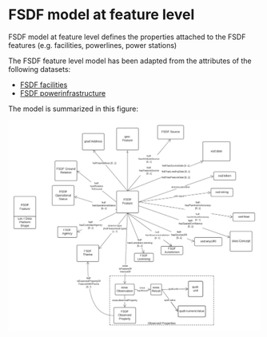 # FSDF model at feature level

FSDF model at feature level defines the properties attached to the FSDF features (e.g. facilities, powerlines, power stations)

The FSDF feature level model has been adapted from the attributes of the following datasets:

- [FSDF facilities](https://github.com/GeoscienceAustralia/FSDF-Facilities)
- [FSDF powerinfrastructure](https://github.com/GeoscienceAustralia/FSDF-PowerInfrastructure)

The model is summarized in this figure: 

![FSDF feature ontology diagram](images/FSDF-Feature-Ontology-diagram.png)
